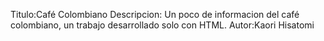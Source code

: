 
Titulo:Café Colombiano
Descripcion: Un poco de informacion del café colombiano, un trabajo desarrollado solo con HTML.
Autor:Kaori Hisatomi